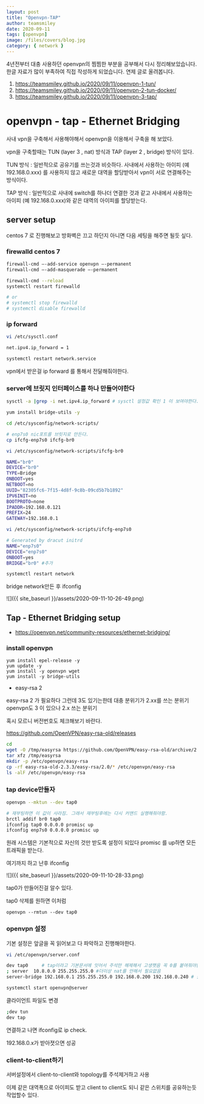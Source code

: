 ```yaml
---
layout: post
title: "Openvpn-TAP"
author: teamsmiley
date: 2020-09-11
tags: [openvpn]
image: /files/covers/blog.jpg
category: { network }
---
```


4년전부터 대충 사용하던 openvpn의 찜찜한 부분을 공부해서 다시 정리해보았습니다. 한글 자료가 많이 부족하여 직접 작성하게 되었습니다. 연제 글로 올려봅니다.

1. <https://teamsmiley.github.io/2020/09/11/openvpn-1-tun/>
1. <https://teamsmiley.github.io/2020/09/11/openvpn-2-tun-docker/>
1. <https://teamsmiley.github.io/2020/09/11/openvpn-3-tap/>

# openvpn - tap - Ethernet Bridging

사내 vpn을 구축해서 사용해야해서 openvpn을 이용해서 구축을 해 보았다.

vpn을 구축할때는 TUN (layer 3 , nat) 방식과 TAP (layer 2 , bridge) 방식이 있다.

TUN 방식 : 일반적으로 공유기를 쓰는것과 비슷하다. 사내에서 사용하는 아이피 (예 192.168.0.xxx) 를 사용하지 않고 새로운 대역을 할당받아서 vpn이 서로 연결해주는 방식이다.

TAP 방식 : 일반적으로 사내에 switch를 하나더 연결한 것과 같고 사내에서 사용하는 아이피 (예 192.168.0.xxx)와 같은 대역의 아이피를 할당받는다.

## server setup

centos 7 로 진행해보고 방화벽은 끄고 하던지 아니면 다음 세팅을 해주면 될듯 싶다.

### firewalld centos 7

```bash
firewall-cmd –-add-service openvpn –-permanent
firewall-cmd –-add-masquerade –-permanent

firewall-cmd --reload
systemctl restart firewalld

# or
# systemctl stop firewalld
# systemctl disable firewalld
```

### ip forward

```bash
vi /etc/sysctl.conf

net.ipv4.ip_forward = 1
```

```bash
systemctl restart network.service
```

vpn에서 받은걸 ip forward 를 통해서 전달해줘야한다.

### server에 브릿지 인터페이스를 하나 만들어야한다

```bash
sysctl -a |grep -i net.ipv4.ip_forward # sysctl 설정값 확인 1 이 보여야한다.

yum install bridge-utils -y

cd /etc/sysconfig/network-scripts/

# enp7s0 nic포트를 브릿지로 만든다.
cp ifcfg-enp7s0 ifcfg-br0

vi /etc/sysconfig/network-scripts/ifcfg-br0

NAME="br0"
DEVICE="br0"
TYPE=Bridge
ONBOOT=yes
NETBOOT=no
UUID="82305fc6-7f15-4d8f-9c8b-09cd5b7b1892"
IPV6INIT=no
BOOTPROTO=none
IPADDR=192.168.0.121
PREFIX=24
GATEWAY=192.168.0.1

vi /etc/sysconfig/network-scripts/ifcfg-enp7s0

# Generated by dracut initrd
NAME="enp7s0"
DEVICE="enp7s0"
ONBOOT=yes
BRIDGE="br0" #추가

systemctl restart network
```

bridge network만든 후 ifconfig

![]({{ site_baseurl }}/assets/2020-09-11-10-26-49.png)

## Tap - Ethernet Bridging setup

- <https://openvpn.net/community-resources/ethernet-bridging/>

### install openvpn

```
yum install epel-release -y
yum update -y
yum install -y openvpn wget
yum install -y bridge-utils
```

- easy-rsa 2

easy-rsa 2 가 필요하다 그런데 3도 있기는한데 대충 분위기가 2.xx를 쓰는 분위기 openvpn도 3 이 있으나 2.x 쓰는 분위기

혹시 모르니 버전번호도 체크해보기 바란다.

<https://github.com/OpenVPN/easy-rsa-old/releases>

```bash
cd
wget -O /tmp/easyrsa https://github.com/OpenVPN/easy-rsa-old/archive/2.3.3.tar.gz
tar xfz /tmp/easyrsa
mkdir -p /etc/openvpn/easy-rsa
cp -rf easy-rsa-old-2.3.3/easy-rsa/2.0/* /etc/openvpn/easy-rsa
ls -alF /etc/openvpn/easy-rsa
```

### tap device만들자

```bash
openvpn --mktun --dev tap0

# 재부팅하면 이 값이 사라짐. 그래서 재부팅후에는 다시 커맨드 실행해줘야함.
brctl addif br0 tap0
ifconfig tap0 0.0.0.0 promisc up
ifconfig enp7s0 0.0.0.0 promisc up
```

원래 시스템은 기본적으로 자신의 것만 받도록 설정이 되있다 promisc 를 up하면 모든 트래픽을 받는다.

여기까지 하고 난후 ifconfig

![]({{ site_baseurl }}/assets/2020-09-11-10-28-33.png)

tap0가 만들어진걸 알수 있다.

tap0 삭제를 원하면 이처럼

```
openvpn --rmtun --dev tap0
```

### openvpn 설정

기본 설정은 앞글을 꼭 읽어보고 다 파악하고 진행해야한다.

```bash
vi /etc/openvpn/server.conf

dev tap0     # tap이라고 기본문서에 잇어서 주석만 해제해서 고생햇음 꼭 0를 붙여줘야함
; server  10.8.0.0 255.255.255.0 #더이상 nat를 안해서 필요없음
server-bridge 192.168.0.1 255.255.255.0 192.168.0.200 192.168.0.240 # 클라이언트에 200-240번 아이피를 배당하고 브릿지한다. gw는 1 이다.

systemctl start openvpn@server
```

클라이언트 파일도 변경

```bash
;dev tun
dev tap
```

연결하고 나면 ifconfig로 ip check.

192.168.0.x가 받아졋으면 성공

### client-to-client하기

서버설정에서 client-to-client와 topology를 주석제거하고 사용

이제 같은 대역폭으로 아이피도 받고 client to client도 되니 같은 스위치를 공유하는듯 작업할수 있다.
